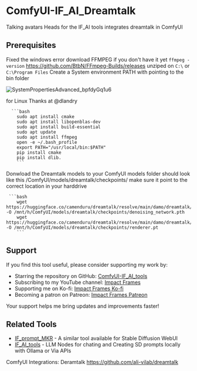 # ComfyUI-IF_AI_Dreamtalk
Talking avatars Heads for the IF_AI tools integrates dreamtalk in ComfyUI

## Prerequisites

  Fixed the windows error download FFMPEG if you don't have it yet  `ffmpeg -version`
   https://github.com/BtbN/FFmpeg-Builds/releases
  unziped on `C:\` or `C:\Program Files`
  Create a System environment PATH with pointing to the bin folder
  
  ![SystemPropertiesAdvanced_bpfdyGq1u6](https://github.com/if-ai/ComfyUI-IF_AI_tools/assets/21185218/a3b311c7-f266-42f2-aeaf-30990a26eb2c)

  for Linux 
  Thanks at @dlandry 
  
      ```bash     
        sudo apt install cmake
        sudo apt install libopenblas-dev
        sudo apt install build-essential
        sudo apt update
        sudo apt install ffmpeg
        open -e ~/.bash_profile
        export PATH="/usr/local/bin:$PATH"
        pip install cmake
        pip install dlib.
        ```

  Donwload the Dreamtalk models to your ComfyUI models folder should look like this /ComfyUI/models/dreamtalk/checkpoints/
  make sure it point to the correct location in your harddrive
   
     ```bash
        wget https://huggingface.co/camenduru/dreamtalk/resolve/main/damo/dreamtalk/checkpoints/denoising_network.pth -O /mnt/h/ComfyUI/models/dreamtalk/checkpoints/denoising_network.pth
        wget https://huggingface.co/camenduru/dreamtalk/resolve/main/damo/dreamtalk/checkpoints/renderer.pt -O /mnt/h/ComfyUI/models/dreamtalk/checkpoints/renderer.pt
        ```
## Support
If you find this tool useful, please consider supporting my work by:
- Starring the repository on GitHub: [ComfyUI-IF_AI_tools](https://github.com/if-ai/ComfyUI-IF_AI_tools)
- Subscribing to my YouTube channel: [Impact Frames](https://youtube.com/@impactframes?si=DrBu3tOAC2-YbEvc)
- Supporting me on Ko-fi: [Impact Frames Ko-fi](https://ko-fi.com/impactframes)
- Becoming a patron on Patreon: [Impact Frames Patreon](https://patreon.com/ImpactFrames)

Your support helps me bring updates and improvements faster!

## Related Tools
- [IF_prompt_MKR](https://github.com/if-ai/IF_prompt_MKR) - A similar tool available for Stable Diffusion WebUI
- [IF_AI_tools](https://github.com/if-ai/ComfyUI-IF_AI_tools) - LLM Nodes for chating and Creating SD prompts locally with Ollama or Via APIs

ComfyUI Integrations:
Deramtalk https://github.com/ali-vilab/dreamtalk


